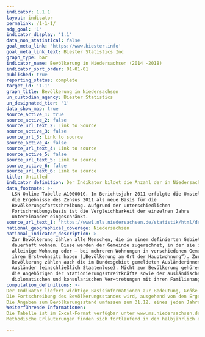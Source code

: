 ```yaml
---
indicator: 1.1.1
layout: indicator
permalink: /1-1-1/
sdg_goal: '1'
indicator_display: '1.1'
data_non_statistical: false
goal_meta_link: 'https://www.biester.info'
goal_meta_link_text: Biester Statistics Inc
graph_type: bar
indicator_name: Bevölkerung in Niedersachsen (2014 -2018)
indicator_sort_order: 01-01-01
published: true
reporting_status: complete
target_id: '1.1'
graph_title: Bevölkerung in Niedersachsen
un_custodian_agency: Biester Statistics
un_designated_tier: '1'
data_show_map: true
source_active_1: true
source_active_2: false
source_url_text_2: Link to Source
source_active_3: false
source_url_3: Link to source
source_active_4: false
source_url_text_4: Link to source
source_active_5: false
source_url_text_5: Link to source
source_active_6: false
source_url_text_6: Link to source
title: Untitled
indicator_definition: Der Indikator bildet die Anzahl der in Niedersachsen lebenden Menschen ab
data_footnote: >-
  LSN Online Tabelle A100001G. Im Berichtsjahr 2011 erfolgte die Umstellung auf
  die Ergebnisse des Zensus 2011 als neue Basis für die
  Bevölkerungsfortschreibung. Aufgrund der unterschiedlichen
  Fortschreibungsbasis ist die Vergleichbarkeit der einzelnen Jahre
  untereinander eingeschränkt.
source_url_text_1: 'https://www1.nls.niedersachsen.de/statistik/html/default.asp'
national_geographical_coverage: Niedersachsen
national_indicator_description: >-
  Zur Bevölkerung zählen alle Menschen, die in einem definierten Gebiet
  dauerhaft wohnen. Diese werden der Gemeinde zugerechnet, in der sie ihre
  alleinige Wohnung oder – bei mehreren Wohnungen in verschiedenen Gemeinden –
  ihren Erstwohnsitz haben („Bevölkerung am Ort der Hauptwohnung“). Zur
  Bevölkerung zählen auch die im Bundesgebiet gemeldeten Ausländerinnen und
  Ausländer (einschließlich Staatenlose). Nicht zur Bevölkerung gehören hingegen
  die Angehörigen der Stationierungsstreitkräfte sowie der ausländischen
  diplomatischen und konsularischen Ver¬tretungen mit ihren Familienangehörigen.
computation_definitions: >-
Der Indikator liefert wichtige Basisinformationen zur Bedeutung, Größe und Entwicklung der kreisfreien Städte, kreisangehörigen Großstädte sowie der Landkreise und Statistischen Regionen Niedersachsens. Gesell¬schaftliche Teilhabe vollzieht sich vor dem Hintergrund dieser regionalen Strukturen und Entwicklungen. 
Die Fortschreibung des Bevölkerungsstandes wird, ausgehend von den Ergebnissen der jeweils letzten Volkszäh¬lung, aufgrund der Meldungen der Standesämter zu Geburten und Sterbefällen sowie der von den Einwohner¬meldeämtern gemeldeten Angaben über Zu- und Fortzüge durchgeführt. Bei den hier dargestellten Bevölkerungsdaten bis 2010 handelt es sich um Fortschreibungszahlen, die auf Ergebnissen der Volkszählung 1987 basieren. Ab 2011 basieren die Bevölkerungsdaten auf der Fortschreibung der Ergeb¬nisse des Zensus 2011. 
Die Angaben zum Bevölkerungsstand umfassen zum 31.12. eines jeden Jahres Geschlecht, Altersjahr und Staats¬angehörigkeit (Deutsche, Ausländerinnen und Ausländer). Die Angaben zum Bevölkerungsstand geben zum 31.03., 30.06. und 30.09. nur Auskunft über die Zahl der Einwohner und ihr Geschlecht.
Weiterführende Informationen:
Die Tabelle ist im Excel-Format verfügbar unter www.ms.niedersachsen.de. Angaben für Niedersachsen auf Ge¬meindeebene sind verfügbar in der LSN-Online-Datenbank (Statistische Erhebung > 100 Bevölkerungsfortschrei¬bung) sowie bundesweit in der Regionaldatenbank Deutschland.
Methodische Erläuterungen finden sich fortlaufend in den halbjährlich erscheinenden Statistischen Berichten Nie¬dersachsen A I 2, Bevölkerung der Gemeinden.

---
```

